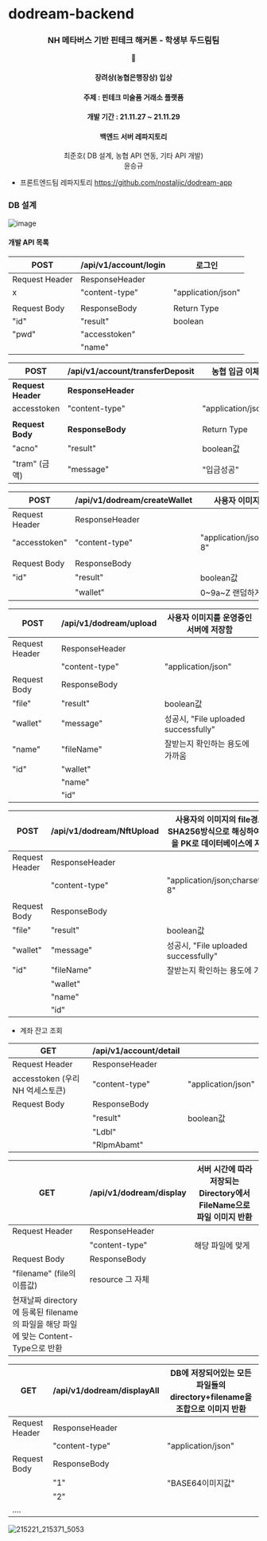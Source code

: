 # dodream-backend

<div align = "center">
<h3>NH 메타버스 기반 핀테크 해커톤 - 학생부 두드림팀</h3>
  🥇 <h4> 장려상(농협은행장상) 입상</h4>
  <h4> 주제 : 핀테크 미술품 거래소 플랫폼 </h4>
  <h4> 개발 기간 : 21.11.27 ~ 21.11.29</h4>
  <h4> 백엔드 서버 레파지토리 </h4>
  최준호( DB 설계, 농협 API 연동, 기타 API 개발) <br/>
  윤승규
</div>

- 프론트엔드팀 레파지토리
https://github.com/nostaljic/dodream-app

### DB 설계
![image](https://user-images.githubusercontent.com/54317409/160241351-6b67d6f1-9628-41f3-aeeb-75696656ea5c.png)


#### 개발 API 목록

| POST           | /api/v1/account/login | 로그인             |
| -------------- | --------------------- | ------------------ |
| Request Header | ResponseHeader        |                    |
| x              | "content-type"        | "application/json" |
|                |                       |                    |
| Request Body   | ResponseBody          | Return Type        |
| "id"           | "result"              | boolean            |
| "pwd"          | "accesstoken"         |                    |
|                | "name"                |                    |



| POST               | /api/v1/account/transferDeposit | 농협 입금 이체     |
| ------------------ | ------------------------------- | ------------------ |
| **Request Header** | **ResponseHeader**              |                    |
| accesstoken        | "content-type"                  | "application/json" |
|                    |                                 |                    |
| **Request Body**   | **ResponseBody**                | Return Type        |
| "acno"             | "result"                        | boolean값          |
| "tram" (금액)      | "message"                       | "입금성공"         |



| POST           | /api/v1/dodream/createWallet | 사용자 이미지를 담을 계좌        |
| -------------- | ---------------------------- | -------------------------------- |
| Request Header | ResponseHeader               |                                  |
| "accesstoken"  | "content-type"               | "application/json;charset=utf-8" |
|                |                              |                                  |
| Request Body   | ResponseBody                 |                                  |
| "id"           | "result"                     | boolean값                        |
|                | "wallet"                     | 0~9a~Z 랜덤하게 10자리           |



| POST           | /api/v1/dodream/upload | 사용자 이미지를 운영중인 서버에 저장함 |
| -------------- | ---------------------- | -------------------------------------- |
| Request Header | ResponseHeader         |                                        |
|                | "content-type"         | "application/json"                     |
| Request Body   | ResponseBody           |                                        |
| "file"         | "result"               | boolean값                              |
| "wallet"       | "message"              | 성공시, "File uploaded successfully"   |
| "name"         | "fileName"             | 잘받는지 확인하는 용도에 가까움        |
| "id"           | "wallet"               |                                        |
|                | "name"                 |                                        |
|                | "id"                   |                                        |



| POST           | /api/v1/dodream/NftUpload | 사용자의 이미지의 file경로를  SHA256방식으로      해싱하여 이 값을 PK로 데이터베이스에 저장함 |
| -------------- | ------------------------- | ------------------------------------------------------------ |
| Request Header | ResponseHeader            |                                                              |
|                | "content-type"            | "application/json;charset=utf-8"                             |
|                |                           |                                                              |
| Request Body   | ResponseBody              |                                                              |
| "file"         | "result"                  | boolean값                                                    |
| "wallet"       | "message"                 | 성공시, "File uploaded successfully"                         |
| "id"           | "fileName"                | 잘받는지 확인하는 용도에 가까움                              |
|                | "wallet"                  |                                                              |
|                | "name"                    |                                                              |
|                | "id"                      |                                                              |



- 계좌 잔고 조회

| GET                              | /api/v1/account/detail |                    |
| -------------------------------- | ---------------------- | ------------------ |
| Request Header                   | ResponseHeader         |                    |
| accesstoken (우리 NH 억세스토큰) | "content-type"         | "application/json" |
| Request Body                     | ResponseBody           |                    |
|                                  | "result"               | boolean값          | 
|                                  | "Ldbl"                 |                    |
|                                  | "RlpmAbamt"            |                    |



| GET                                                          | /api/v1/dodream/display | 서버 시간에 따라      저장되는 Directory에서      FileName으로      파일 이미지 반환 |
| ------------------------------------------------------------ | ----------------------- | ------------------------------------------------------------ |
| Request Header                                               | ResponseHeader          |                                                              |
|                                                              | "content-type"          | 해당 파일에 맞게                                             |
| Request Body                                                 | ResponseBody            |                                                              |
| "filename" (file의 이름값)                                   | resource 그 자체        |                                                              |
| 현재날짜 directory에 등록된  filename의  파일을 해당 파일에 맞는 Content-Type으로 반환 |                         |                                                       




| GET            | /api/v1/dodream/displayAll | DB에 저장되어있는 모든 파일들의  directory+filename을 조합으로 이미지 반환 |
| -------------- | -------------------------- | ------------------------------------------------------------ |
| Request Header | ResponseHeader             |                                                              |
|                | "content-type"             | "application/json"                                           |
| Request Body   | ResponseBody               |                                                              |
|                | "1"                        | "BASE64이미지값"                                             |
|                | "2"                        |                                                              |
| ....           |                            |                                                              |




![215221_215371_5053](https://user-images.githubusercontent.com/54317409/160240666-6f5cb342-b54a-4bb8-b264-19c94422b159.jpeg)
